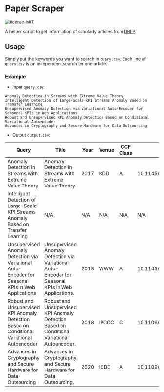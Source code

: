 # Paper Scraper

[![license-MIT](https://img.shields.io/badge/license-MIT-green)](https://github.com/AlumiK/paper-scraper/blob/main/LICENSE)

A helper script to get information of scholarly articles from [DBLP](https://dblp.uni-trier.de/).

## Usage

Simply put the keywords you want to search in `query.csv`. Each line of `query.csv` is an independent search for one article.

### Example

- Input `query.csv`:

```text
Anomaly Detection in Streams with Extreme Value Theory
Intelligent Detection of Large-Scale KPI Streams Anomaly Based on Transfer Learning
Unsupervised Anomaly Detection via Variational Auto-Encoder for Seasonal KPIs in Web Applications
Robust and Unsupervised KPI Anomaly Detection Based on Conditional Variational Autoencoder
Advances in Cryptography and Secure Hardware for Data Outsourcing
``` 

- Output `output.csv`:

| Query | Title | Year | Venue | CCF Class | DOI | URL | BibTeX |
| - | - | - | - | - | - | - | - |
| Anomaly Detection in Streams with Extreme Value Theory | Anomaly Detection in Streams with Extreme Value Theory. | 2017 | KDD | A | 10.1145/3097983.3098144 | https://doi.org/10.1145/3097983.3098144 | https://dblp.org/rec/conf/kdd/SifferFTL17?view=bibtex |
| Intelligent Detection of Large-Scale KPI Streams Anomaly Based on Transfer Learning | N/A | N/A | N/A | N/A | N/A | N/A | N/A |
| Unsupervised Anomaly Detection via Variational Auto-Encoder for Seasonal KPIs in Web Applications | Unsupervised Anomaly Detection via Variational Auto-Encoder for Seasonal KPIs in Web Applications. | 2018 | WWW | A | 10.1145/3178876.3185996 | https://doi.org/10.1145/3178876.3185996 | https://dblp.org/rec/conf/www/XuCZLBLLZPFCWQ18?view=bibtex |
| Robust and Unsupervised KPI Anomaly Detection Based on Conditional Variational Autoencoder | Robust and Unsupervised KPI Anomaly Detection Based on Conditional Variational Autoencoder. | 2018 | IPCCC | C | 10.1109/PCCC.2018.8710885 | https://doi.org/10.1109/PCCC.2018.8710885 | https://dblp.org/rec/conf/ipccc/LiCP18?view=bibtex |
| Advances in Cryptography and Secure Hardware for Data Outsourcing | Advances in Cryptography and Secure Hardware for Data Outsourcing. | 2020 | ICDE | A | 10.1109/ICDE48307.2020.00173 | https://doi.org/10.1109/ICDE48307.2020.00173 | https://dblp.org/rec/conf/icde/0001BM20?view=bibtex |
